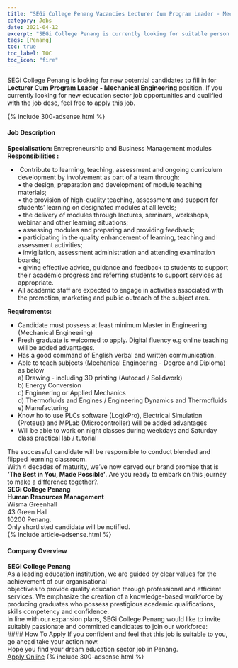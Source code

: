 ```yaml
---
title: "SEGi College Penang Vacancies Lecturer Cum Program Leader - Mechanical Engineering" 
category: Jobs 
date: 2021-04-12 
excerpt: "SEGi College Penang is currently looking for suitable person to fill in the Lecturer Cum Program Leader - Mechanical Engineering which positioned at Penang" 
tags: [Penang] 
toc: true 
toc_label: TOC 
toc_icon: "fire" 
--- 
```


<p>SEGi College Penang is looking for new potential candidates to fill in for <b>Lecturer Cum Program Leader - Mechanical Engineering</b> position. If you currently looking for new education sector job opportunities and qualified with the job desc, feel free to apply this job.
</p>{% include 300-adsense.html %} 
<div><div><h4>Job Description</h4></div><div><div><span><div><div><strong>Specialisation: </strong>Entrepreneurship and Business Management modules</div><div><strong>Responsibilities :</strong><ul><li>&#160;Contribute to learning, teaching, assessment and ongoing curriculum development by involvement as part of a team through:<br>&#8226; the design, preparation and development of module teaching materials;<br>&#8226; the provision of high-quality teaching, assessment and support for students&#8217; learning on designated modules at all levels;<br>&#8226; the delivery of modules through lectures, seminars, workshops, webinar and other learning situations;<br>&#8226; assessing modules and preparing and providing feedback;<br>&#8226; participating in the quality enhancement of learning, teaching and assessment activities;<br>&#8226; invigilation, assessment administration and attending examination boards;<br>&#8226; giving effective advice, guidance and feedback to students to support their academic progress and referring students to support services as appropriate.</li><li>All academic staff are expected to engage in activities associated with the promotion, marketing and public outreach of the subject area.</li></ul><div><strong>Requirements:</strong></div><ul><li>Candidate must possess at least minimum Master in Engineering (Mechanical Engineering)</li><li>Fresh graduate is welcomed to apply. Digital fluency e.g online teaching will be added advantages.</li><li>Has a good command of English verbal and written communication.</li><li>Able to teach subjects (Mechanical Engineering - Degree and Diploma) as below<br>a) Drawing - including 3D printing (Autocad / Solidwork)<br>b) Energy Conversion<br>c) Engineering or Applied Mechanics<br>d) Thermofluids and Engines / Engineering Dynamics and Thermofluids<br>e) Manufacturing</li><li>Know ho to use PLCs software (LogixPro), Electrical Simulation (Proteus) and MPLab (Microcontroller) will be added advantages</li><li>Will be able to work on night classes during weekdays and Saturday class practical lab / tutorial</li></ul><div>The successful candidate will be responsible to conduct blended and flipped learning classroom.</div><div>With 4 decades of maturity, we&#8217;ve now carved our brand promise that is <strong>&#8216;The Best in You, Made Possible&#8217;</strong>. Are you ready to embark on this journey to make a difference together?.</div><div><strong>SEGi College Penang<br>Human Resources Management</strong><br>Wisma Greenhall<br>43 Green Hall<br>10200 Penang.</div><div>Only shortlisted candidate will be notified.</div></div></div></span></div></div></div> 
{% include article-adsense.html %} 
<div><div><h4>Company Overview</h4></div><div><div><span><div><div>
<div>
<strong>SEGi College Penang </strong></div>
<div>
		As a leading education institution, we are guided by clear values for the achievement of our organisational</div>
<div>
		objectives to provide quality education through professional and efficient services. We emphasize the creation of a knowledge-based workforce by producing graduates who possess prestigious academic qualifications, skills competency and confidence.</div>
<div>
		In line with our expansion plans, SEGi College Penang would like to invite suitably passionate and committed candidates to join our workforce:</div>
</div></div></span></div></div></div> 
#### How To Apply 
If you confident and feel that this job is suitable to you, go ahead take your action now. <br/> 
Hope you find your dream education sector job in Penang. <br/> 
<a href="https://www.jobstreet.com.my/en/job/lecturer-cum-program-leader-mechanical-engineering-4534585?jobId=jobstreet-my-job-4534585" class="btn btn--info" target="_blank" rel="nofollow noopenner">Apply Online</a> 
{% include 300-adsense.html %} 